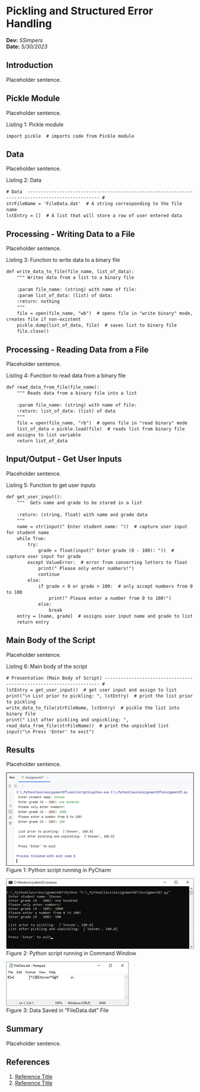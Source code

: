 # Pickling and Structured Error Handling
**Dev:** *SSimpers*  
**Date:** *5/30/2023*

## Introduction
Placeholder sentence.

## Pickle Module
Placeholder sentence.

Listing 1: Pickle module
```
import pickle  # imports code from Pickle module
```


## Data
Placeholder sentence.

Listing 2: Data
```
# Data  ------------------------------------------------------------------------------------------------- #
strFileName = 'FileData.dat'  # A string corresponding to the file name
lstEntry = []  # A list that will store a row of user entered data
```

## Processing - Writing Data to a File
Placeholder sentence.

Listing 3: Function to write data to a binary file
```
def write_data_to_file(file_name, list_of_data):
    """ Writes data from a list to a binary file

    :param file_name: (string) with name of file:
    :param list_of_data: (list) of data:
    :return: nothing
    """
    file = open(file_name, "wb")  # opens file in "write binary" mode, creates file if non-existent
    pickle.dump(list_of_data, file)  # saves list to binary file
    file.close()
```

## Processing - Reading Data from a File
Placeholder sentence.

Listing 4: Function to read data from a binary file
```
def read_data_from_file(file_name):
    """ Reads data from a binary file into a list

    :param file_name: (string) with name of file:
    :return: list_of_data: (list) of data
    """
    file = open(file_name, "rb")  # opens file in "read binary" mode
    list_of_data = pickle.load(file)  # reads list from binary file and assigns to list variable
    return list_of_data
```

## Input/Output - Get User Inputs
Placeholder sentence.

Listing 5: Function to get user inputs
```
def get_user_input():
    """  Gets name and grade to be stored in a list

    :return: (string, float) with name and grade data
    """
    name = str(input(" Enter student name: "))  # capture user input for student name
    while True:
        try:
            grade = float(input(" Enter grade (0 - 100): "))  # capture user input for grade
        except ValueError:  # error from converting letters to float
            print(" Please only enter numbers!")
            continue
        else:
            if grade < 0 or grade > 100:  # only accept numbers from 0 to 100
                print(" Please enter a number from 0 to 100!")
            else:
                break
    entry = [name, grade]  # assigns user input name and grade to list
    return entry
```

## Main Body of the Script
Placeholder sentence.

Listing 6: Main body of the script
```
# Presentation (Main Body of Script) -------------------------------------------------------------------- #
lstEntry = get_user_input()  # get user input and assign to list
print("\n List prior to pickling: ", lstEntry)  # print the list prior to pickling
write_data_to_file(strFileName, lstEntry)  # pickle the list into binary file
print(" List after pickling and unpickling: ", read_data_from_file(strFileName))  # print the unpickled list
input("\n Press 'Enter' to exit")
```

## Results
Placeholder sentence.

![Figure 1](/docs/Figure1.png "Figure 1")  
Figure 1: Python script running in PyCharm

![Figure 2](/docs/Figure2.png "Figure 2")  
Figure 2: Python script running in Command Window

![Figure 3](/docs/Figure3.png "Figure 3")  
Figure 3: Data Saved in “FileData.dat” File

## Summary
Placeholder sentence.

## References
1. [Reference Title](https://www.google.com "Reference Title")  
2. [Reference Title](https://www.google.com "Reference Title")  
